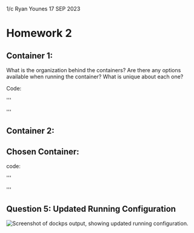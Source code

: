 1/c Ryan Younes
17 SEP 2023

# Homework 2

## Container 1: 

What is the organization behind the containers? Are there any options available when
running the container? What is unique about each one?

Code:

'''

'''

## Container 2:




## Chosen Container:

 code:

'''

'''

## Question 5: Updated Running Configuration


![Screenshot of dockps output, showing updated running configuration.](Q5.png)